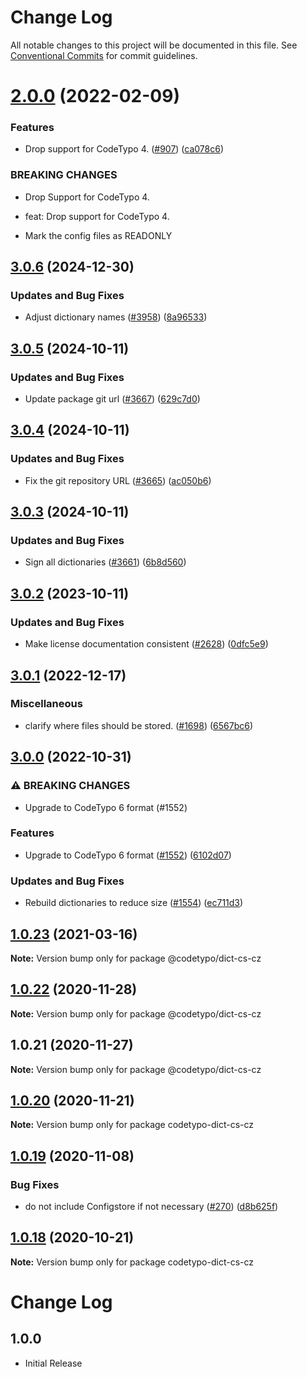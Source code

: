 # Change Log

All notable changes to this project will be documented in this file.
See [Conventional Commits](https://conventionalcommits.org) for commit guidelines.

# [2.0.0](https://github.com/khulnasoft/codetypo-dicts/compare/@codetypo/dict-cs-cz@1.0.23...@codetypo/dict-cs-cz@2.0.0) (2022-02-09)


### Features

* Drop support for CodeTypo 4. ([#907](https://github.com/khulnasoft/codetypo-dicts/issues/907)) ([ca078c6](https://github.com/khulnasoft/codetypo-dicts/commit/ca078c6a2e188cc3cf6276db1ba7e007f0f06f27))


### BREAKING CHANGES

* Drop Support for CodeTypo 4.

* feat: Drop support for CodeTypo 4.
* Mark the config files as READONLY





## [3.0.6](https://github.com/khulnasoft/codetypo-dicts/compare/@codetypo/dict-cs-cz@3.0.5...@codetypo/dict-cs-cz@3.0.6) (2024-12-30)


### Updates and Bug Fixes

* Adjust dictionary names ([#3958](https://github.com/khulnasoft/codetypo-dicts/issues/3958)) ([8a96533](https://github.com/khulnasoft/codetypo-dicts/commit/8a96533bec21280103740868b81559437c413501))

## [3.0.5](https://github.com/khulnasoft/codetypo-dicts/compare/@codetypo/dict-cs-cz@3.0.4...@codetypo/dict-cs-cz@3.0.5) (2024-10-11)


### Updates and Bug Fixes

* Update package git url ([#3667](https://github.com/khulnasoft/codetypo-dicts/issues/3667)) ([629c7d0](https://github.com/khulnasoft/codetypo-dicts/commit/629c7d0a5e1bacad1d3874b1f8372edc3494ef97))

## [3.0.4](https://github.com/khulnasoft/codetypo-dicts/compare/@codetypo/dict-cs-cz@3.0.3...@codetypo/dict-cs-cz@3.0.4) (2024-10-11)


### Updates and Bug Fixes

* Fix the git repository URL ([#3665](https://github.com/khulnasoft/codetypo-dicts/issues/3665)) ([ac050b6](https://github.com/khulnasoft/codetypo-dicts/commit/ac050b697d57820109995e92fac5ccc32ced1723))

## [3.0.3](https://github.com/khulnasoft/codetypo-dicts/compare/@codetypo/dict-cs-cz@3.0.2...@codetypo/dict-cs-cz@3.0.3) (2024-10-11)


### Updates and Bug Fixes

* Sign all dictionaries ([#3661](https://github.com/khulnasoft/codetypo-dicts/issues/3661)) ([6b8d560](https://github.com/khulnasoft/codetypo-dicts/commit/6b8d560cf51a593458ce42bca415859f872cfc97))

## [3.0.2](https://github.com/khulnasoft/codetypo-dicts/compare/@codetypo/dict-cs-cz@3.0.1...@codetypo/dict-cs-cz@3.0.2) (2023-10-11)


### Updates and Bug Fixes

* Make license documentation consistent ([#2628](https://github.com/khulnasoft/codetypo-dicts/issues/2628)) ([0dfc5e9](https://github.com/khulnasoft/codetypo-dicts/commit/0dfc5e918d475a9694ce64bdc74c473d6097af62))

## [3.0.1](https://github.com/khulnasoft/codetypo-dicts/compare/@codetypo/dict-cs-cz@3.0.0...@codetypo/dict-cs-cz@3.0.1) (2022-12-17)


### Miscellaneous

* clarify where files should be stored. ([#1698](https://github.com/khulnasoft/codetypo-dicts/issues/1698)) ([6567bc6](https://github.com/khulnasoft/codetypo-dicts/commit/6567bc62130404cb32945bdcc3bf07316c839396))

## [3.0.0](https://github.com/khulnasoft/codetypo-dicts/compare/@codetypo/dict-cs-cz@2.0.0...@codetypo/dict-cs-cz@3.0.0) (2022-10-31)


### ⚠ BREAKING CHANGES

* Upgrade to CodeTypo 6 format (#1552)

### Features

* Upgrade to CodeTypo 6 format ([#1552](https://github.com/khulnasoft/codetypo-dicts/issues/1552)) ([6102d07](https://github.com/khulnasoft/codetypo-dicts/commit/6102d07738f5e525819a6f90a264611129f2e158))


### Updates and Bug Fixes

* Rebuild dictionaries to reduce size ([#1554](https://github.com/khulnasoft/codetypo-dicts/issues/1554)) ([ec711d3](https://github.com/khulnasoft/codetypo-dicts/commit/ec711d37264b90f028c61f05c1e46e11ad8e76c3))

## [1.0.23](https://github.com/khulnasoft/codetypo-dicts/compare/@codetypo/dict-cs-cz@1.0.22...@codetypo/dict-cs-cz@1.0.23) (2021-03-16)

**Note:** Version bump only for package @codetypo/dict-cs-cz





## [1.0.22](https://github.com/khulnasoft/codetypo-dicts/compare/@codetypo/dict-cs-cz@1.0.21...@codetypo/dict-cs-cz@1.0.22) (2020-11-28)

**Note:** Version bump only for package @codetypo/dict-cs-cz





## 1.0.21 (2020-11-27)

**Note:** Version bump only for package @codetypo/dict-cs-cz





## [1.0.20](https://github.com/khulnasoft/codetypo-dicts/compare/codetypo-dict-cs-cz@1.0.19...codetypo-dict-cs-cz@1.0.20) (2020-11-21)

**Note:** Version bump only for package codetypo-dict-cs-cz

## [1.0.19](https://github.com/khulnasoft/codetypo-dicts/compare/codetypo-dict-cs-cz@1.0.18...codetypo-dict-cs-cz@1.0.19) (2020-11-08)

### Bug Fixes

- do not include Configstore if not necessary ([#270](https://github.com/khulnasoft/codetypo-dicts/issues/270)) ([d8b625f](https://github.com/khulnasoft/codetypo-dicts/commit/d8b625f2f42d5cc6c4a9390216ac1e5037886e44))

## [1.0.18](https://github.com/khulnasoft/codetypo-dicts/compare/codetypo-dict-cs-cz@1.0.17...codetypo-dict-cs-cz@1.0.18) (2020-10-21)

**Note:** Version bump only for package codetypo-dict-cs-cz

# Change Log

## 1.0.0

- Initial Release

